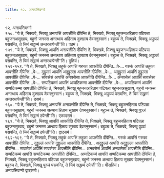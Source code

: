 ```yaml
---
title: १२. अनापत्तिवग्गो

---
```

१२. अनापत्तिवग्गो  
१५०. ‘‘ये ते, भिक्खवे, भिक्खू अनापत्तिं आपत्तीति दीपेन्ति ते, भिक्खवे, भिक्खू बहुजनअहिताय पटिपन्ना बहुजनअसुखाय, बहुनो जनस्स अनत्थाय अहिताय दुक्खाय देवमनुस्सानं। बहुञ्च ते, भिक्खवे, भिक्खू अपुञ्ञं पसवन्ति, ते चिमं सद्धम्मं अन्तरधापेन्ती’’ति। पठमं।  
१५१. ‘‘ये ते, भिक्खवे, भिक्खू आपत्तिं अनापत्तीति दीपेन्ति ते, भिक्खवे, भिक्खू बहुजनअहिताय पटिपन्ना बहुजनअसुखाय, बहुनो जनस्स अनत्थाय अहिताय दुक्खाय देवमनुस्सानं। बहुञ्च ते, भिक्खवे, भिक्खू अपुञ्ञं पसवन्ति, ते चिमं सद्धम्मं अन्तरधापेन्ती’’ति। दुतियं।  
१५२-१५९. ‘‘ये ते, भिक्खवे, भिक्खू लहुकं आपत्तिं गरुका आपत्तीति दीपेन्ति…पे॰… गरुकं आपत्तिं लहुका आपत्तीति दीपेन्ति…पे॰… दुट्ठुल्लं आपत्तिं अदुट्ठुल्ला आपत्तीति दीपेन्ति…पे॰… अदुट्ठुल्लं आपत्तिं दुट्ठुल्ला आपत्तीति दीपेन्ति…पे॰… सावसेसं आपत्तिं अनवसेसा आपत्तीति दीपेन्ति…पे॰… अनवसेसं आपत्तिं सावसेसा आपत्तीति दीपेन्ति…पे॰… सप्पटिकम्मं आपत्तिं अप्पटिकम्मा आपत्तीति दीपेन्ति…पे॰… अप्पटिकम्मं आपत्तिं सप्पटिकम्मा आपत्तीति दीपेन्ति ते, भिक्खवे, भिक्खू बहुजनअहिताय पटिपन्ना बहुजनअसुखाय, बहुनो जनस्स अनत्थाय अहिताय दुक्खाय देवमनुस्सानं। बहुञ्च ते, भिक्खवे, भिक्खू अपुञ्ञं पसवन्ति, ते चिमं सद्धम्मं अन्तरधापेन्ती’’ति। दसमं।  
१६०. ‘‘ये ते, भिक्खवे, भिक्खू अनापत्तिं अनापत्तीति दीपेन्ति ते, भिक्खवे, भिक्खू बहुजनहिताय पटिपन्ना बहुजनसुखाय, बहुनो जनस्स अत्थाय हिताय सुखाय देवमनुस्सानं। बहुञ्च ते, भिक्खवे, भिक्खू पुञ्ञं पसवन्ति, ते चिमं सद्धम्मं ठपेन्ती’’ति। एकादसमं।  
१६१. ‘‘ये ते, भिक्खवे, भिक्खू आपत्तिं आपत्तीति दीपेन्ति ते, भिक्खवे, भिक्खू बहुजनहिताय पटिपन्ना बहुजनसुखाय, बहुनो जनस्स अत्थाय हिताय सुखाय देवमनुस्सानं। बहुञ्च ते, भिक्खवे, भिक्खू पुञ्ञं पसवन्ति, ते चिमं सद्धम्मं ठपेन्ती’’ति। द्वादसमं।  
१६२-१६९. ‘‘ये ते, भिक्खवे, भिक्खू लहुकं आपत्तिं लहुका आपत्तीति दीपेन्ति… गरुकं आपत्तिं गरुका आपत्तीति दीपेन्ति… दुट्ठुल्लं आपत्तिं दुट्ठुल्ला आपत्तीति दीपेन्ति… अदुट्ठुल्लं आपत्तिं अदुट्ठुल्ला आपत्तीति दीपेन्ति… सावसेसं आपत्तिं सावसेसा आपत्तीति दीपेन्ति… अनवसेसं आपत्तिं अनवसेसा आपत्तीति दीपेन्ति… सप्पटिकम्मं आपत्तिं सप्पटिकम्मा आपत्तीति दीपेन्ति… अप्पटिकम्मं आपत्तिं अप्पटिकम्मा आपत्तीति दीपेन्ति ते, भिक्खवे, भिक्खू बहुजनहिताय पटिपन्ना बहुजनसुखाय, बहुनो जनस्स अत्थाय हिताय सुखाय देवमनुस्सानं। बहुञ्च ते, भिक्खवे, भिक्खू पुञ्ञं पसवन्ति, ते चिमं सद्धम्मं ठपेन्ती’’ति। वीसतिमं।  
अनापत्तिवग्गो द्वादसमो।  